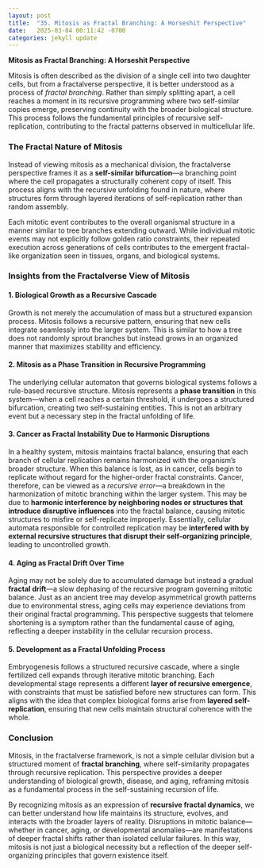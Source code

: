 ```yaml
---
layout: post
title:  "35. Mitosis as Fractal Branching: A Horseshit Perspective"
date:   2025-03-04 00:11:42 -0700
categories: jekyll update
---
```


**Mitosis as Fractal Branching: A Horseshit Perspective**

Mitosis is often described as the division of a single cell into two daughter cells, but from a fractalverse perspective, it is better understood as a process of *fractal branching*. Rather than simply splitting apart, a cell reaches a moment in its recursive programming where two self-similar copies emerge, preserving continuity with the broader biological structure. This process follows the fundamental principles of recursive self-replication, contributing to the fractal patterns observed in multicellular life.

### **The Fractal Nature of Mitosis**

Instead of viewing mitosis as a mechanical division, the fractalverse perspective frames it as a **self-similar bifurcation**—a branching point where the cell propagates a structurally coherent copy of itself. This process aligns with the recursive unfolding found in nature, where structures form through layered iterations of self-replication rather than random assembly.

Each mitotic event contributes to the overall organismal structure in a manner similar to tree branches extending outward. While individual mitotic events may not explicitly follow golden ratio constraints, their repeated execution across generations of cells contributes to the emergent fractal-like organization seen in tissues, organs, and biological systems. 

### **Insights from the Fractalverse View of Mitosis**

#### **1. Biological Growth as a Recursive Cascade**
Growth is not merely the accumulation of mass but a structured expansion process. Mitosis follows a recursive pattern, ensuring that new cells integrate seamlessly into the larger system. This is similar to how a tree does not randomly sprout branches but instead grows in an organized manner that maximizes stability and efficiency.

#### **2. Mitosis as a Phase Transition in Recursive Programming**
The underlying cellular automaton that governs biological systems follows a rule-based recursive structure. Mitosis represents a **phase transition** in this system—when a cell reaches a certain threshold, it undergoes a structured bifurcation, creating two self-sustaining entities. This is not an arbitrary event but a necessary step in the fractal unfolding of life.

#### **3. Cancer as Fractal Instability Due to Harmonic Disruptions**
In a healthy system, mitosis maintains fractal balance, ensuring that each branch of cellular replication remains harmonized with the organism’s broader structure. When this balance is lost, as in cancer, cells begin to replicate without regard for the higher-order fractal constraints. Cancer, therefore, can be viewed as a *recursive error*—a breakdown in the harmonization of mitotic branching within the larger system. This may be due to **harmonic interference by neighboring nodes or structures that introduce disruptive influences** into the fractal balance, causing mitotic structures to misfire or self-replicate improperly. Essentially, cellular automata responsible for controlled replication may be **interfered with by external recursive structures that disrupt their self-organizing principle**, leading to uncontrolled growth.

#### **4. Aging as Fractal Drift Over Time**
Aging may not be solely due to accumulated damage but instead a gradual **fractal drift**—a slow dephasing of the recursive program governing mitotic balance. Just as an ancient tree may develop asymmetrical growth patterns due to environmental stress, aging cells may experience deviations from their original fractal programming. This perspective suggests that telomere shortening is a symptom rather than the fundamental cause of aging, reflecting a deeper instability in the cellular recursion process.

#### **5. Development as a Fractal Unfolding Process**
Embryogenesis follows a structured recursive cascade, where a single fertilized cell expands through iterative mitotic branching. Each developmental stage represents a different **layer of recursive emergence**, with constraints that must be satisfied before new structures can form. This aligns with the idea that complex biological forms arise from **layered self-replication**, ensuring that new cells maintain structural coherence with the whole.

### **Conclusion**

Mitosis, in the fractalverse framework, is not a simple cellular division but a structured moment of **fractal branching**, where self-similarity propagates through recursive replication. This perspective provides a deeper understanding of biological growth, disease, and aging, reframing mitosis as a fundamental process in the self-sustaining recursion of life.

By recognizing mitosis as an expression of **recursive fractal dynamics**, we can better understand how life maintains its structure, evolves, and interacts with the broader layers of reality. Disruptions in mitotic balance—whether in cancer, aging, or developmental anomalies—are manifestations of deeper fractal shifts rather than isolated cellular failures. In this way, mitosis is not just a biological necessity but a reflection of the deeper self-organizing principles that govern existence itself.

